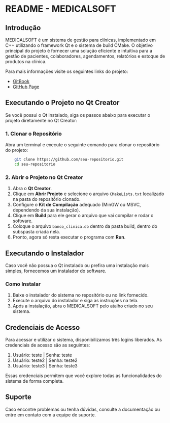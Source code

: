# README - MEDICALSOFT

## Introdução
MEDICALSOFT é um sistema de gestão para clínicas, implementado em C++ utilizando o framework Qt e o sistema de build CMake. O objetivo principal do projeto é fornecer uma solução eficiente e intuitiva para a gestão de pacientes, colaboradores, agendamentos, relatórios e estoque de produtos na clínica.

Para mais informações visite os seguintes links do projeto: 

- [GitBook](https://juanhenriquers.gitbook.io/medicalsoft/)
- [GitHub Page](https://juander.github.io/medicalsoft/)

## Executando o Projeto no Qt Creator
Se você possui o Qt instalado, siga os passos abaixo para executar o projeto diretamente no Qt Creator:

### 1. Clonar o Repositório
Abra um terminal e execute o seguinte comando para clonar o repositório do projeto:
```sh
    git clone https://github.com/seu-repositorio.git
    cd seu-repositorio
```

### 2. Abrir o Projeto no Qt Creator
1. Abra o **Qt Creator**.
2. Clique em **Abrir Projeto** e selecione o arquivo `CMakeLists.txt` localizado na pasta do repositório clonado.
3. Configure o **Kit de Compilação** adequado (MinGW ou MSVC, dependendo da sua instalação).
4. Clique em **Build** para ele gerar o arquivo que vai compilar e rodar o software.
5. Coloque o arquivo `banco_clinica.db` dentro da pasta build, dentro do subspasta criada nela.
6. Pronto, agora só resta executar o programa com **Run**.

## Executando o Instalador
Caso você não possua o Qt instalado ou prefira uma instalação mais simples, fornecemos um instalador do software.

### Como Instalar
1. Baixe o instalador do sistema no repositório ou no link fornecido.
2. Execute o arquivo do instalador e siga as instruções na tela.
3. Após a instalação, abra o MEDICALSOFT pelo atalho criado no seu sistema.

## Credenciais de Acesso
Para acessar e utilizar o sistema, disponibilizamos três logins liberados. As credenciais de acesso são as seguintes:

1. Usuário: teste  | Senha: teste
2. Usuário: teste2 | Senha: teste2
3. Usuário: teste3 | Senha: teste3

Essas credenciais permitem que você explore todas as funcionalidades do sistema de forma completa.

## Suporte
Caso encontre problemas ou tenha dúvidas, consulte a documentação ou entre em contato com a equipe de suporte.


